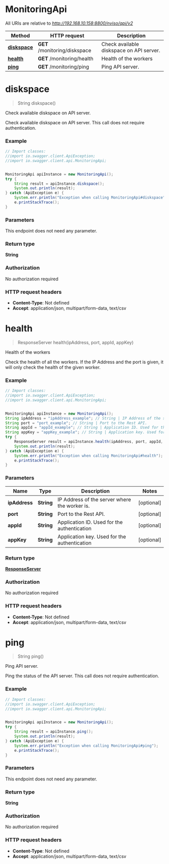 # MonitoringApi

All URIs are relative to *http://192.168.10.158:8800/nviso/api/v2*

Method | HTTP request | Description
------------- | ------------- | -------------
[**diskspace**](MonitoringApi.md#diskspace) | **GET** /monitoring/diskspace | Check available diskspace on API server.
[**health**](MonitoringApi.md#health) | **GET** /monitoring/health | Health of the workers
[**ping**](MonitoringApi.md#ping) | **GET** /monitoring/ping | Ping API server.


<a name="diskspace"></a>
# **diskspace**
> String diskspace()

Check available diskspace on API server.

Check available diskspace on API server. This call does not require authentication.

### Example
```java
// Import classes:
//import io.swagger.client.ApiException;
//import io.swagger.client.api.MonitoringApi;


MonitoringApi apiInstance = new MonitoringApi();
try {
    String result = apiInstance.diskspace();
    System.out.println(result);
} catch (ApiException e) {
    System.err.println("Exception when calling MonitoringApi#diskspace");
    e.printStackTrace();
}
```

### Parameters
This endpoint does not need any parameter.

### Return type

**String**

### Authorization

No authorization required

### HTTP request headers

 - **Content-Type**: Not defined
 - **Accept**: application/json, multipart/form-data, text/csv

<a name="health"></a>
# **health**
> ResponseServer health(ipAddress, port, appId, appKey)

Health of the workers

Check the health of all the workers. If the IP Address and the port is given, it will only check the health of the given worker.

### Example
```java
// Import classes:
//import io.swagger.client.ApiException;
//import io.swagger.client.api.MonitoringApi;


MonitoringApi apiInstance = new MonitoringApi();
String ipAddress = "ipAddress_example"; // String | IP Address of the server where the worker is.
String port = "port_example"; // String | Port to the Rest API.
String appId = "appId_example"; // String | Application ID. Used for the authentication
String appKey = "appKey_example"; // String | Application key. Used for the authentication
try {
    ResponseServer result = apiInstance.health(ipAddress, port, appId, appKey);
    System.out.println(result);
} catch (ApiException e) {
    System.err.println("Exception when calling MonitoringApi#health");
    e.printStackTrace();
}
```

### Parameters

Name | Type | Description  | Notes
------------- | ------------- | ------------- | -------------
 **ipAddress** | **String**| IP Address of the server where the worker is. | [optional]
 **port** | **String**| Port to the Rest API. | [optional]
 **appId** | **String**| Application ID. Used for the authentication | [optional]
 **appKey** | **String**| Application key. Used for the authentication | [optional]

### Return type

[**ResponseServer**](ResponseServer.md)

### Authorization

No authorization required

### HTTP request headers

 - **Content-Type**: Not defined
 - **Accept**: application/json, multipart/form-data, text/csv

<a name="ping"></a>
# **ping**
> String ping()

Ping API server.

Ping the status of the API server. This call does not require authentication.

### Example
```java
// Import classes:
//import io.swagger.client.ApiException;
//import io.swagger.client.api.MonitoringApi;


MonitoringApi apiInstance = new MonitoringApi();
try {
    String result = apiInstance.ping();
    System.out.println(result);
} catch (ApiException e) {
    System.err.println("Exception when calling MonitoringApi#ping");
    e.printStackTrace();
}
```

### Parameters
This endpoint does not need any parameter.

### Return type

**String**

### Authorization

No authorization required

### HTTP request headers

 - **Content-Type**: Not defined
 - **Accept**: application/json, multipart/form-data, text/csv

